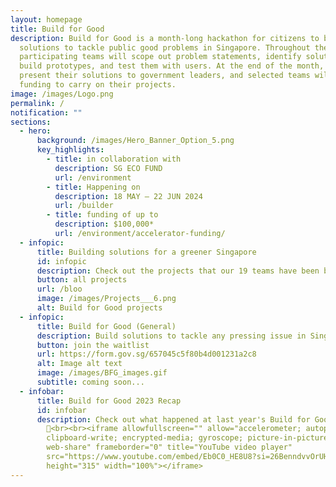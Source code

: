 ```yaml
---
layout: homepage
title: Build for Good
description: Build for Good is a month-long hackathon for citizens to build
  solutions to tackle public good problems in Singapore. Throughout the month,
  participating teams will scope out problem statements, identify solutions,
  build prototypes, and test them with users. At the end of the month, they will
  present their solutions to government leaders, and selected teams will receive
  funding to carry on their projects.
image: /images/Logo.png
permalink: /
notification: ""
sections:
  - hero:
      background: /images/Hero_Banner_Option_5.png
      key_highlights:
        - title: in collaboration with
          description: SG ECO FUND
          url: /environment
        - title: Happening on
          description: 18 MAY — 22 JUN 2024
          url: /builder
        - title: funding of up to
          description: $100,000*
          url: /environment/accelerator-funding/
  - infopic:
      title: Building solutions for a greener Singapore
      id: infopic
      description: Check out the projects that our 19 teams have been building!
      button: all projects
      url: /bloo
      image: /images/Projects___6.png
      alt: Build for Good projects
  - infopic:
      title: Build for Good (General)
      description: Build solutions to tackle any pressing issue in Singapore.
      button: join the waitlist
      url: https://form.gov.sg/657045c5f80b4d001231a2c8
      alt: Image alt text
      image: /images/BFG_images.gif
      subtitle: coming soon...
  - infobar:
      title: Build for Good 2023 Recap
      id: infobar
      description: Check out what happened at last year's Build for Good
        🎊<br><br><iframe allowfullscreen="" allow="accelerometer; autoplay;
        clipboard-write; encrypted-media; gyroscope; picture-in-picture;
        web-share" frameborder="0" title="YouTube video player"
        src="https://www.youtube.com/embed/Eb0C0_HE8U8?si=26BenndvvOrUHCan"
        height="315" width="100%"></iframe>
---
```

